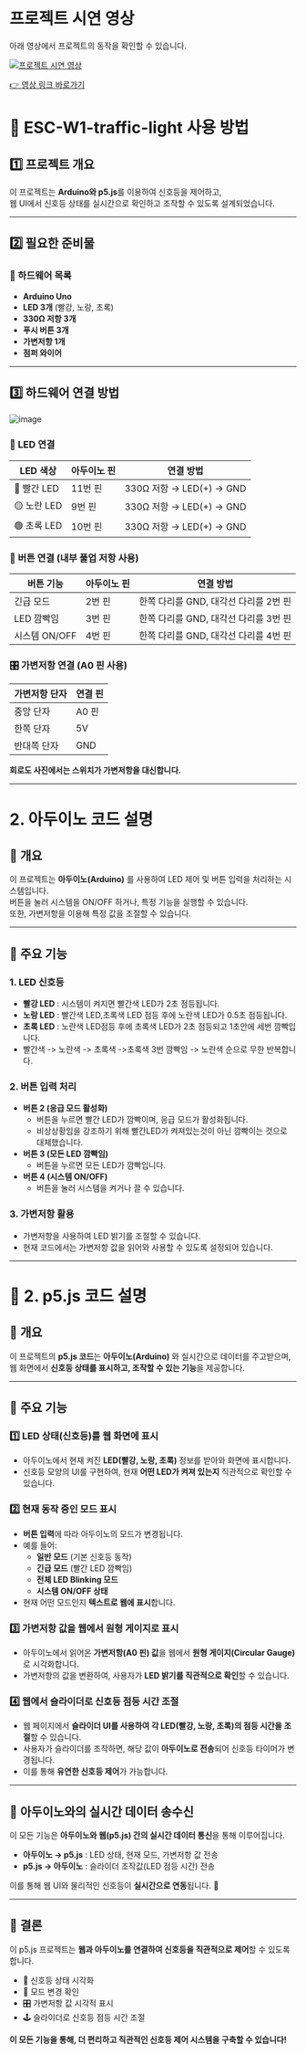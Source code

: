 # 프로젝트 시연 영상

아래 영상에서 프로젝트의 동작을 확인할 수 있습니다.

[![프로젝트 시연 영상](https://img.youtube.com/vi/VpENFWReUGU/0.jpg)](https://youtu.be/VpENFWReUGU)

[👉 영상 링크 바로가기](https://youtu.be/VpENFWReUGU)


# 🚦 ESC-W1-traffic-light 사용 방법

## 1️⃣ 프로젝트 개요
이 프로젝트는 **Arduino와 p5.js**를 이용하여 신호등을 제어하고,  
웹 UI에서 신호등 상태를 실시간으로 확인하고 조작할 수 있도록 설계되었습니다.  

---


## 2️⃣ 필요한 준비물
### 📌 하드웨어 목록
- **Arduino Uno**  
- **LED 3개** (빨강, 노랑, 초록)  
- **330Ω 저항 3개**  
- **푸시 버튼 3개**  
- **가변저항 1개**  
- **점퍼 와이어**  


---

## 3️⃣ 하드웨어 연결 방법
![image](https://github.com/user-attachments/assets/59849f39-9fe2-4b11-8119-a3a66598954c)
### 🚥 LED 연결
| LED 색상 | 아두이노 핀 | 연결 방법 |
|----------|----------|---------|
| 🔴 빨간 LED | 11번 핀 | 330Ω 저항 → LED(+) → GND |
| 🟡 노란 LED | 9번 핀  | 330Ω 저항 → LED(+) → GND |
| 🟢 초록 LED | 10번 핀 | 330Ω 저항 → LED(+) → GND |

### 🔘 버튼 연결 (내부 풀업 저항 사용)
| 버튼 기능 | 아두이노 핀 | 연결 방법 |
|----------|----------|---------|
| 긴급 모드 | 2번 핀 | 한쪽 다리를 GND, 대각선 다리를 2번 핀 |
| LED 깜빡임 | 3번 핀 | 한쪽 다리를 GND, 대각선 다리를 3번 핀 |
| 시스템 ON/OFF | 4번 핀 | 한쪽 다리를 GND, 대각선 다리를 4번 핀 |

### 🎛️ 가변저항 연결 (A0 핀 사용)
| 가변저항 단자 | 연결 핀 |
|-------------|--------|
| 중앙 단자 | A0 핀 |
| 한쪽 단자 | 5V |
| 반대쪽 단자 | GND |

**회로도 사진에서는 스위치가 가변저항을 대신합니다.**


---
# 2. 아두이노 코드 설명

## 🔹 개요
이 프로젝트는 **아두이노(Arduino)** 를 사용하여 LED 제어 및 버튼 입력을 처리하는 시스템입니다.  
버튼을 눌러 시스템을 ON/OFF 하거나, 특정 기능을 실행할 수 있습니다.  
또한, 가변저항을 이용해 특정 값을 조절할 수 있습니다.

---

## 🔹 주요 기능
### 1. LED 신호등
- **빨강 LED** : 시스템이 켜지면 빨간색 LED가 2초 점등됩니다.
- **노랑 LED** : 빨간색 LED,초록색 LED 점등 후에 노란색 LED가 0.5초 점등됩니다. 
- **초록 LED** : 노란색 LED점등 후에 초록색 LED가 2초 점등되고 1초안에 세번 깜빡입니다.
- 빨간색 -> 노란색 -> 초록색 ->초록색 3번 깜빡임 -> 노란색 순으로 무한 반복합니다. 

### 2. 버튼 입력 처리
- **버튼 2 (응급 모드 활성화)**
  - 버튼을 누르면 빨간 LED가 깜빡이며, 응급 모드가 활성화됩니다.
  - 비상상황임을 강조하기 위해 빨간LED가 켜져있는것이 아닌 깜빡이는 것으로 대체했습니다. 
- **버튼 3 (모든 LED 깜빡임)**
  - 버튼을 누르면 모든 LED가 깜빡입니다.
- **버튼 4 (시스템 ON/OFF)**
  - 버튼을 눌러 시스템을 켜거나 끌 수 있습니다.

### 3. 가변저항 활용
- 가변저항을 사용하여 LED 밝기를 조절할 수 있습니다. 
- 현재 코드에서는 가변저항 값을 읽어와 사용할 수 있도록 설정되어 있습니다.


---
# 🚦 2. p5.js 코드 설명

## 🔹 개요
이 프로젝트의 **p5.js 코드**는 **아두이노(Arduino)** 와 실시간으로 데이터를 주고받으며,  
웹 화면에서 **신호등 상태를 표시하고, 조작할 수 있는 기능**을 제공합니다.

---

## 🔹 주요 기능
### 1️⃣ **LED 상태(신호등)를 웹 화면에 표시**
- 아두이노에서 현재 켜진 **LED(빨강, 노랑, 초록)** 정보를 받아와 화면에 표시합니다.
- 신호등 모양의 UI를 구현하여, 현재 **어떤 LED가 켜져 있는지** 직관적으로 확인할 수 있습니다.

### 2️⃣ **현재 동작 중인 모드 표시**
- **버튼 입력**에 따라 아두이노의 모드가 변경됩니다.
- 예를 들어:
  - **일반 모드** (기본 신호등 동작)
  - **긴급 모드** (빨간 LED 깜빡임)
  - **전체 LED Blinking 모드**
  - **시스템 ON/OFF 상태**
- 현재 어떤 모드인지 **텍스트로 웹에 표시**합니다.

### 3️⃣ **가변저항 값을 웹에서 원형 게이지로 표시**
- 아두이노에서 읽어온 **가변저항(A0 핀) 값**을 웹에서 **원형 게이지(Circular Gauge)** 로 시각화합니다.
- 가변저항의 값을 변환하여, 사용자가 **LED 밝기를 직관적으로 확인**할 수 있습니다.

### 4️⃣ **웹에서 슬라이더로 신호등 점등 시간 조절**
- 웹 페이지에서 **슬라이더 UI를 사용하여 각 LED(빨강, 노랑, 초록)의 점등 시간을 조절**할 수 있습니다.
- 사용자가 슬라이더를 조작하면, 해당 값이 **아두이노로 전송**되어 신호등 타이머가 변경됩니다.
- 이를 통해 **유연한 신호등 제어**가 가능합니다.

---

## 🔹 아두이노와의 실시간 데이터 송수신
이 모든 기능은 **아두이노와 웹(p5.js) 간의 실시간 데이터 통신**을 통해 이루어집니다.
- **아두이노 → p5.js** : LED 상태, 현재 모드, 가변저항 값 전송
- **p5.js → 아두이노** : 슬라이더 조작값(LED 점등 시간) 전송

이를 통해 웹 UI와 물리적인 신호등이 **실시간으로 연동**됩니다. 🚀

---

## 🔹 결론
이 p5.js 프로젝트는 **웹과 아두이노를 연결하여 신호등을 직관적으로 제어**할 수 있도록 합니다.  
- 🌟 신호등 상태 시각화  
- 🚥 모드 변경 확인  
- 🎛️ 가변저항 값 시각적 표시  
- 🕹️ 슬라이더로 신호등 점등 시간 조절  

**이 모든 기능을 통해, 더 편리하고 직관적인 신호등 제어 시스템을 구축할 수 있습니다!**  







